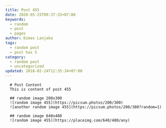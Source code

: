```yaml
---
title: Post 455
date: 2020-05-25T09:37:33+07:00
keywords:
  - random
  - post
  - pages
author: Dimas Lanjaka
tags:
  - random post
  - post has 5
category:
  - random post
  - uncategorized
updated: 2018-02-24T12:35:34+07:00
---
```


      # Post Content
      This is content of post 455

      ## random image 200x300
      ![random image 455](https://picsum.photos/200/300)
      ![another random image 455](https://picsum.photos/200/300?random=1)

      ## random image 640x480
      ![random image 455](https://placeimg.com/640/480/any)
      